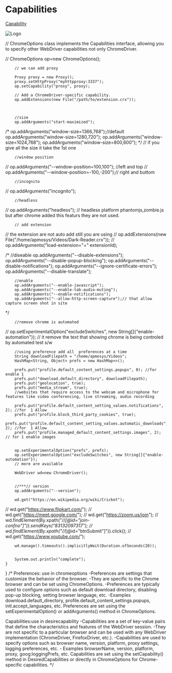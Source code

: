 # Capabilities

[Capability](https://developer.chrome.com/docs/chromedriver/capabilities)

![Logo](https://images.unsplash.com/photo-1486365227551-f3f90034a57c?q=80&w=1470&auto=format&fit=crop&ixlib=rb-4.0.3&ixid=M3wxMjA3fDB8MHxwaG90by1wYWdlfHx8fGVufDB8fHx8fA%3D%3D)





//    ChromeOptions class  implements the Capabilities interface, allowing you to specify other 	   WebDriver capabilities not only ChromeDriver.





//		ChromeOptions op=new ChromeOptions();
	      
	    // we can add proxy 

		Proxy proxy = new Proxy();
		proxy.setHttpProxy("myhttpproxy:3337");
		op.setCapability("proxy", proxy);

		// Add a ChromeDriver-specific capability.
		op.addExtensions(new File("/path/to/extension.crx"));
	      
	     
	      
		//size
		op.addArguments("start-maximized");
/*		op.addArguments("window-size=1366,768");//default
		op.addArguments("window-size=1280,720");
		op.addArguments("window-size=1024,768");
		op.addArguments("window-size=800,600");
*/
//		if you give all the size it take the 1st one
		
		
		//window position
//		op.addArguments("--window-position=100,100"); //left and top
//		op.addArguments("--window-position=-100,-200");// right and buttom
				
		//incognito
//		op.addArguments("incognito");
		
		
		//headless
//		op.addArguments("headless");
		// headless platform phantomjs,zombie.js but  after chrome added this featurs they are not used.
		
		 
		// add extension
//		the extension are not auto add still you are using
//		op.addExtensions(new File("/home/apmosys/Videos/Dark-Reader.crx"));
//		op.addArguments("load-extension="+" extensionId);
		
		
/*		//diseable
		op.addArguments("--disable-extensions");
		op.addArguments("--disable-popup-blocking");
		op.addArguments("--disable-notifications");
		op.addArguments("--ignore-certificate-errors");
		op.addArguments("--disable-translate");
	
		//enable
		op.addArguments("--enable-javascript");
		op.addArguments("--enable-tab-audio-muting");
		op.addArguments("--enable-notifications");
		op.addArguments("--allow-http-screen-capture");// that allow capture screen shot in site
*/	
		
		//remove chrome is automated
//        op.setExperimentalOption("excludeSwitches", new String[]{"enable-automation"}); 
//        it remove the text that showing chrome is being  controled by automated test s/w
        
		
        //using preference add all  preferences at a time
        String downloadFilepath = "/home/apmosys/Videos";
        HashMap<String, Object> prefs = new HashMap<>();
        
        prefs.put("profile.default_content_settings.popups", 0); //for enable 1
        prefs.put("download.default_directory", downloadFilepath);
        prefs.put("geolocation", true);
        prefs.put("media_stream", true);
        //websites that require access to the webcam and microphone for features like video conferencing, live streaming, audio recording 
      
        prefs.put("profile.default_content_setting_values.notifications", 2); //for  1 Allow
        prefs.put("profile.block_third_party_cookies", true);
        prefs.put("profile.default_content_setting_values.automatic_downloads", 2); //for  1 Allow
        prefs.put("profile.managed_default_content_settings.images", 2); // for 1 enable images
        

        op.setExperimentalOption("prefs", prefs);
        op.setExperimentalOption("excludeSwitches", new String[]{"enable-automation"});
		// more are available
        
		WebDriver wd=new ChromeDriver();
		
		
		//***// version
		op.addArguments("--version");
	
		wd.get("https://en.wikipedia.org/wiki/Cricket");
//		wd.get("https://www.flipkart.com/");
//		wd.get("https://meet.google.com/");
//		wd.get("https://zoom.us/join");
//		wd.findElement(By.xpath("//*[@id=\"join-confno\"]")).sendKeys("83132097317");
//		wd.findElement(By.xpath("//*[@id=\"btnSubmit\"]")).click();
//		wd.get("https://www.youtube.com/");
		
		wd.manage().timeouts().implicitlyWait(Duration.ofSeconds(20));
		
		
		System.out.println("complete");
	}
}
/*
Preferences: use in chromeoptions
    -Preferences are settings that customize the behavior of the browser.
    -They are specific to the Chrome browser and can be set using ChromeOptions.
    -Preferences are typically used to configure options such as default download directory, disabling pop-up blocking, setting browser language, etc.
    -Examples 
    		download.default_directory, profile.default_content_settings.popups, intl.accept_languages, etc.
    Preferences are set using the setExperimentalOption() or addArguments() method in ChromeOptions.

Capabilities:use in desirecapability
    -Capabilities are a set of key-value pairs that define the characteristics and features of the WebDriver session.
    -They are not specific to a particular browser and can be used with any WebDriver implementation (ChromeDriver, FirefoxDriver, etc.).
    -Capabilities are used to specify options such as browser name, version, platform, proxy settings, logging preferences, etc.
    - Examples 
    		 browserName, version, platform, proxy, goog:loggingPrefs, etc.
    Capabilities are set using the setCapability() method in DesiredCapabilities or directly in ChromeOptions for Chrome-specific capabilities.
*/
